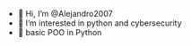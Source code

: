 - 👋 Hi, I’m @Alejandro2007
- 👀 I’m interested in python and 
cybersecurity
- 🌱 basic POO in Python 

<!---
khiten2007/khiten2007 is a ✨ special ✨ repository because its `README.md` (this file) appears on your GitHub profile.
You can click the Preview link to take a look at your changes.
--->
